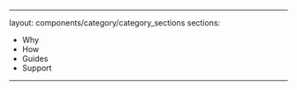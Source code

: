 ---
layout: components/category/category_sections
sections:
  - Why
  - How
  - Guides
  - Support
  ---
